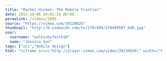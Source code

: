 ```yaml
---
title: "Rachel Hinman: The Mobile Frontier"
date: 2013-10-06 20:01:24 00:00
permalink: /videos/2095
source: "https://vimeo.com/39230026"
thumbnail: "http://b.vimeocdn.com/ts/270/499/270499597_640.jpg"
user:
  username: "walkinbyfaith10"
  name: "Jessica Sun"
tags: ["uci","mobile design"]
html: "<iframe src=\"http://player.vimeo.com/video/39230026\" width=\"640\" height=\"360\" frameborder=\"0\" webkitallowfullscreen mozallowfullscreen allowfullscreen></iframe>"
---
```


